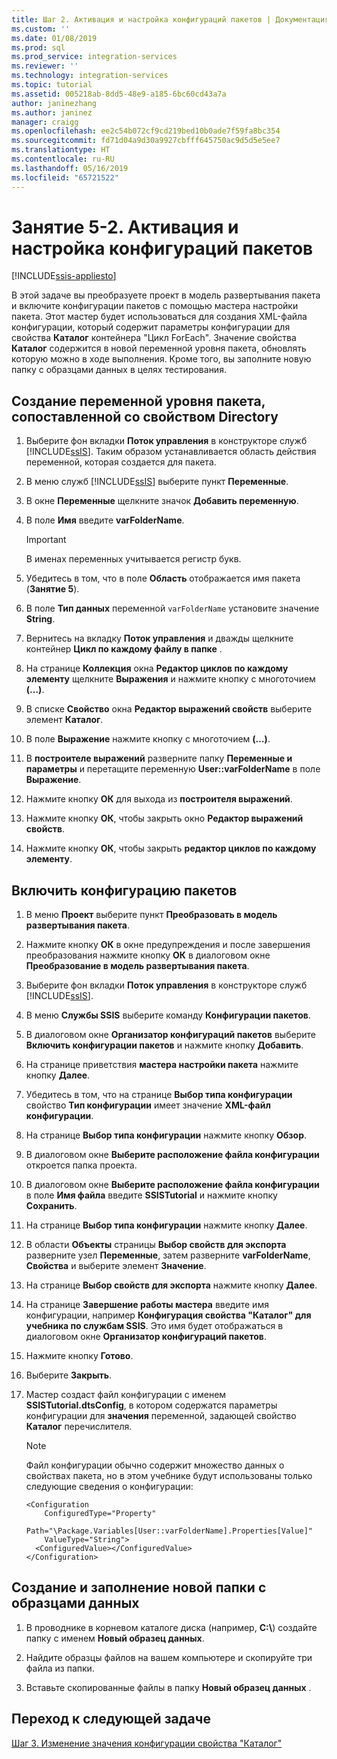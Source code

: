 ```yaml
---
title: Шаг 2. Активация и настройка конфигураций пакетов | Документация Майкрософт
ms.custom: ''
ms.date: 01/08/2019
ms.prod: sql
ms.prod_service: integration-services
ms.reviewer: ''
ms.technology: integration-services
ms.topic: tutorial
ms.assetid: 005218ab-8dd5-48e9-a185-6bc60cd43a7a
author: janinezhang
ms.author: janinez
manager: craigg
ms.openlocfilehash: ee2c54b072cf9cd219bed10b0ade7f59fa8bc354
ms.sourcegitcommit: fd71d04a9d30a9927cbfff645750ac9d5d5e5ee7
ms.translationtype: HT
ms.contentlocale: ru-RU
ms.lasthandoff: 05/16/2019
ms.locfileid: "65721522"
---
```

# <a name="lesson-5-2-enable-and-configure-package-configurations"></a>Занятие 5-2. Активация и настройка конфигураций пакетов

[!INCLUDE[ssis-appliesto](../includes/ssis-appliesto-ssvrpluslinux-asdb-asdw-xxx.md)]



В этой задаче вы преобразуете проект в модель развертывания пакета и включите конфигурации пакетов с помощью мастера настройки пакета. Этот мастер будет использоваться для создания XML-файла конфигурации, который содержит параметры конфигурации для свойства **Каталог** контейнера "Цикл ForEach". Значение свойства **Каталог** содержится в новой переменной уровня пакета, обновлять которую можно в ходе выполнения. Кроме того, вы заполните новую папку с образцами данных в целях тестирования.  
  
## <a name="create-a-package-level-variable-mapped-to-the-directory-property"></a>Создание переменной уровня пакета, сопоставленной со свойством Directory  
  
1.  Выберите фон вкладки **Поток управления** в конструкторе служб [!INCLUDE[ssIS](../includes/ssis-md.md)]. Таким образом устанавливается область действия переменной, которая создается для пакета.  
  
2.  В меню служб [!INCLUDE[ssIS](../includes/ssis-md.md)] выберите пункт **Переменные**.  
  
3.  В окне **Переменные** щелкните значок **Добавить переменную**.  
  
4.  В поле **Имя** введите **varFolderName**.  
  
    > [!IMPORTANT]  
    > В именах переменных учитывается регистр букв.  
  
5.  Убедитесь в том, что в поле **Область** отображается имя пакета (**Занятие 5**).  
  
6.  В поле **Тип данных** переменной `varFolderName` установите значение **String**.  
  
7.  Вернитесь на вкладку **Поток управления** и дважды щелкните контейнер **Цикл по каждому файлу в папке** .  
  
8.  На странице **Коллекция** окна **Редактор циклов по каждому элементу** щелкните **Выражения** и нажмите кнопку с многоточием **(…)**.  
  
9. В списке **Свойство** окна **Редактор выражений свойств** выберите элемент **Каталог**.  
  
10. В поле **Выражение** нажмите кнопку с многоточием **(…)**.  
  
11. В **построителе выражений** разверните папку **Переменные и параметры** и перетащите переменную **User::varFolderName** в поле **Выражение**.  
  
12. Нажмите кнопку **ОК** для выхода из **построителя выражений**.  
  
13. Нажмите кнопку **ОК**, чтобы закрыть окно **Редактор выражений свойств**.  
  
14. Нажмите кнопку **ОК**, чтобы закрыть **редактор циклов по каждому элементу**.  
  
## <a name="enable-package-configurations"></a>Включить конфигурацию пакетов  
  
1.  В меню **Проект** выберите пункт **Преобразовать в модель развертывания пакета**.  
  
2.  Нажмите кнопку **ОК** в окне предупреждения и после завершения преобразования нажмите кнопку **ОК** в диалоговом окне **Преобразование в модель развертывания пакета**.  
  
3.  Выберите фон вкладки **Поток управления** в конструкторе служб [!INCLUDE[ssIS](../includes/ssis-md.md)].  
  
4.  В меню **Службы SSIS** выберите команду **Конфигурации пакетов**.  
  
5.  В диалоговом окне **Организатор конфигураций пакетов** выберите **Включить конфигурации пакетов** и нажмите кнопку **Добавить**.  
  
6.  На странице приветствия **мастера настройки пакета** нажмите кнопку **Далее**.  
  
7.  Убедитесь в том, что на странице **Выбор типа конфигурации** свойство **Тип конфигурации** имеет значение **XML-файл конфигурации**.  
  
8.  На странице **Выбор типа конфигурации** нажмите кнопку **Обзор**.  
  
9. В диалоговом окне **Выберите расположение файла конфигурации** откроется папка проекта.  
  
10. В диалоговом окне **Выберите расположение файла конфигурации** в поле **Имя файла** введите **SSISTutorial** и нажмите кнопку **Сохранить**.  
  
11. На странице **Выбор типа конфигурации** нажмите кнопку **Далее**.
  
12. В области **Объекты** страницы **Выбор свойств для экспорта** разверните узел **Переменные**, затем разверните **varFolderName**, **Свойства** и выберите элемент **Значение**.  
  
13. На странице **Выбор свойств для экспорта** нажмите кнопку **Далее**.  
  
14. На странице **Завершение работы мастера** введите имя конфигурации, например **Конфигурация свойства "Каталог" для учебника по службам SSIS**. Это имя будет отображаться в диалоговом окне **Организатор конфигураций пакетов**.  
  
15. Нажмите кнопку **Готово**.  
  
16. Выберите **Закрыть**.  
  
17. Мастер создаст файл конфигурации с именем **SSISTutorial.dtsConfig**, в котором содержатся параметры конфигурации для **значения** переменной, задающей свойство **Каталог** перечислителя.  
  
    > [!NOTE]  
    > Файл конфигурации обычно содержит множество данных о свойствах пакета, но в этом учебнике будут использованы только следующие сведения о конфигурации:

    ```
    <Configuration 
        ConfiguredType="Property"  
        Path="\Package.Variables[User::varFolderName].Properties[Value]" 
        ValueType="String">  
      <ConfiguredValue></ConfiguredValue>  
    </Configuration>
    ```
  
## <a name="create-and-populate-a-new-sample-data-folder"></a>Создание и заполнение новой папки с образцами данных  
  
1.  В проводнике в корневом каталоге диска (например, **C:\\**) создайте папку с именем **Новый образец данных**.  
  
2.  Найдите образцы файлов на вашем компьютере и скопируйте три файла из папки.  
  
3.  Вставьте скопированные файлы в папку **Новый образец данных** .  
  
## <a name="go-to-next-task"></a>Переход к следующей задаче  
[Шаг 3. Изменение значения конфигурации свойства "Каталог"](../integration-services/lesson-5-3-modifying-the-directory-property-configuration-value.md)  
  
